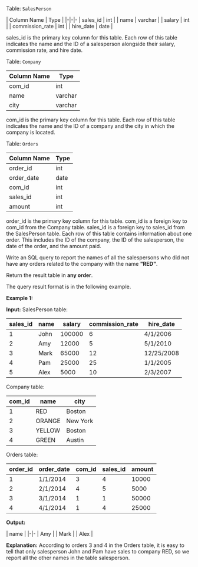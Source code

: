 ﻿
Table:  `SalesPerson`

| Column Name     | Type    |
|-|-|-
| sales_id        | int     |
| name            | varchar |
| salary          | int     |
| commission_rate | int     |
| hire_date       | date    |

sales_id is the primary key column for this table.
Each row of this table indicates the name and the ID of a salesperson alongside their salary, commission rate, and hire date.

Table:  `Company`

| Column Name | Type    |
|-|-
| com_id      | int     |
| name        | varchar |
| city        | varchar |

com_id is the primary key column for this table.
Each row of this table indicates the name and the ID of a company and the city in which the company is located.

Table:  `Orders`

| Column Name | Type |
|-|-
| order_id    | int  |
| order_date  | date |
| com_id      | int  |
| sales_id    | int  |
| amount      | int  |

order_id is the primary key column for this table.
com_id is a foreign key to com_id from the Company table.
sales_id is a foreign key to sales_id from the SalesPerson table.
Each row of this table contains information about one order. This includes the ID of the company, the ID of the salesperson, the date of the order, and the amount paid.

Write an SQL query to report the names of all the salespersons who did not have any orders related to the company with the name  **"RED"**.

Return the result table in  **any order**.

The query result format is in the following example.

**Example 1:**

**Input:** 
SalesPerson table:

| sales_id | name | salary | commission_rate | hire_date  |
|-|-|-|-|-
| 1        | John | 100000 | 6               | 4/1/2006   |
| 2        | Amy  | 12000  | 5               | 5/1/2010   |
| 3        | Mark | 65000  | 12              | 12/25/2008 |
| 4        | Pam  | 25000  | 25              | 1/1/2005   |
| 5        | Alex | 5000   | 10              | 2/3/2007   |

Company table:

| com_id | name   | city     |
|-|-|-
| 1      | RED    | Boston   |
| 2      | ORANGE | New York |
| 3      | YELLOW | Boston   |
| 4      | GREEN  | Austin   |

Orders table:

| order_id | order_date | com_id | sales_id | amount |
|-|-|-|-|-
| 1        | 1/1/2014   | 3      | 4        | 10000  |
| 2        | 2/1/2014   | 4      | 5        | 5000   |
| 3        | 3/1/2014   | 1      | 1        | 50000  |
| 4        | 4/1/2014   | 1      | 4        | 25000  |

**Output:** 

| name |
|-|-
| Amy  |
| Mark |
| Alex |

**Explanation:** 
According to orders 3 and 4 in the Orders table, it is easy to tell that only salesperson John and Pam have sales to company RED, so we report all the other names in the table salesperson.

